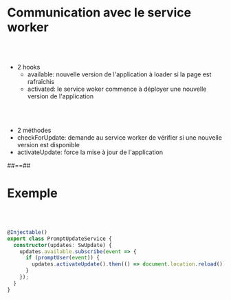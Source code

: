 # Communication avec le service worker
<br><br>

 - 2 hooks
    - available: nouvelle version de l'application à loader si la page est rafraîchis
    - activated: le service woker commence à déployer une nouvelle version de l'application  


<br><br>

- 2 méthodes
 - checkForUpdate: demande au service worker de vérifier si une nouvelle version est disponible
 - activateUpdate: force la mise à jour de l'application

##==##

<!-- .slide: class="with-code inconsolata" -->
# Exemple
<br><br>

```typescript
@Injectable()
export class PromptUpdateService {
  constructor(updates: SwUpdate) {
    updates.available.subscribe(event => {
      if (promptUser(event)) {
        updates.activateUpdate().then(() => document.location.reload());
      }
    });
  }
}
```
<!-- .element: class="big-code" -->

